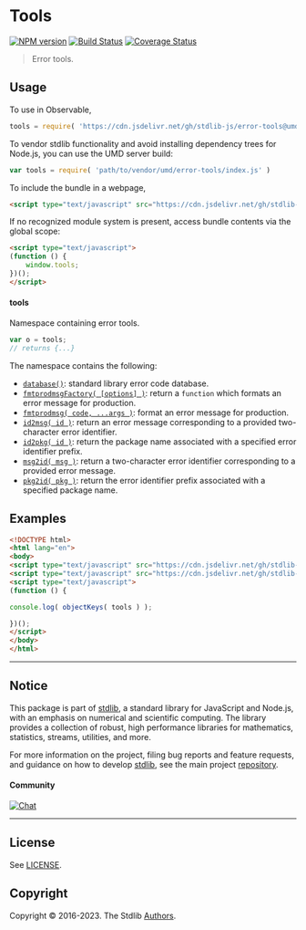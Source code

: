 <!--

@license Apache-2.0

Copyright (c) 2022 The Stdlib Authors.

Licensed under the Apache License, Version 2.0 (the "License");
you may not use this file except in compliance with the License.
You may obtain a copy of the License at

   http://www.apache.org/licenses/LICENSE-2.0

Unless required by applicable law or agreed to in writing, software
distributed under the License is distributed on an "AS IS" BASIS,
WITHOUT WARRANTIES OR CONDITIONS OF ANY KIND, either express or implied.
See the License for the specific language governing permissions and
limitations under the License.

-->

# Tools

[![NPM version][npm-image]][npm-url] [![Build Status][test-image]][test-url] [![Coverage Status][coverage-image]][coverage-url] <!-- [![dependencies][dependencies-image]][dependencies-url] -->

> Error tools.



<section class="usage">

## Usage

To use in Observable,

```javascript
tools = require( 'https://cdn.jsdelivr.net/gh/stdlib-js/error-tools@umd/browser.js' )
```

To vendor stdlib functionality and avoid installing dependency trees for Node.js, you can use the UMD server build:

```javascript
var tools = require( 'path/to/vendor/umd/error-tools/index.js' )
```

To include the bundle in a webpage,

```html
<script type="text/javascript" src="https://cdn.jsdelivr.net/gh/stdlib-js/error-tools@umd/browser.js"></script>
```

If no recognized module system is present, access bundle contents via the global scope:

```html
<script type="text/javascript">
(function () {
    window.tools;
})();
</script>
```

#### tools

Namespace containing error tools.

```javascript
var o = tools;
// returns {...}
```

The namespace contains the following:

<!-- <toc pattern="*"> -->

<div class="namespace-toc">

-   <span class="signature">[`database()`][@stdlib/error/tools/database]</span><span class="delimiter">: </span><span class="description">standard library error code database.</span>
-   <span class="signature">[`fmtprodmsgFactory( [options] )`][@stdlib/error/tools/fmtprodmsg-factory]</span><span class="delimiter">: </span><span class="description">return a `function` which formats an error message for production.</span>
-   <span class="signature">[`fmtprodmsg( code, ...args )`][@stdlib/error/tools/fmtprodmsg]</span><span class="delimiter">: </span><span class="description">format an error message for production.</span>
-   <span class="signature">[`id2msg( id )`][@stdlib/error/tools/id2msg]</span><span class="delimiter">: </span><span class="description">return an error message corresponding to a provided two-character error identifier.</span>
-   <span class="signature">[`id2pkg( id )`][@stdlib/error/tools/id2pkg]</span><span class="delimiter">: </span><span class="description">return the package name associated with a specified error identifier prefix.</span>
-   <span class="signature">[`msg2id( msg )`][@stdlib/error/tools/msg2id]</span><span class="delimiter">: </span><span class="description">return a two-character error identifier corresponding to a provided error message.</span>
-   <span class="signature">[`pkg2id( pkg )`][@stdlib/error/tools/pkg2id]</span><span class="delimiter">: </span><span class="description">return the error identifier prefix associated with a specified package name.</span>

</div>

<!-- </toc> -->

</section>

<!-- /.usage -->

<section class="examples">

## Examples

<!-- TODO: better examples -->

<!-- eslint no-undef: "error" -->

```html
<!DOCTYPE html>
<html lang="en">
<body>
<script type="text/javascript" src="https://cdn.jsdelivr.net/gh/stdlib-js/utils-keys@umd/browser.js"></script>
<script type="text/javascript" src="https://cdn.jsdelivr.net/gh/stdlib-js/error-tools@umd/browser.js"></script>
<script type="text/javascript">
(function () {

console.log( objectKeys( tools ) );

})();
</script>
</body>
</html>
```

</section>

<!-- /.examples -->

<!-- Section for related `stdlib` packages. Do not manually edit this section, as it is automatically populated. -->

<section class="related">

</section>

<!-- /.related -->

<!-- Section for all links. Make sure to keep an empty line after the `section` element and another before the `/section` close. -->


<section class="main-repo" >

* * *

## Notice

This package is part of [stdlib][stdlib], a standard library for JavaScript and Node.js, with an emphasis on numerical and scientific computing. The library provides a collection of robust, high performance libraries for mathematics, statistics, streams, utilities, and more.

For more information on the project, filing bug reports and feature requests, and guidance on how to develop [stdlib][stdlib], see the main project [repository][stdlib].

#### Community

[![Chat][chat-image]][chat-url]

---

## License

See [LICENSE][stdlib-license].


## Copyright

Copyright &copy; 2016-2023. The Stdlib [Authors][stdlib-authors].

</section>

<!-- /.stdlib -->

<!-- Section for all links. Make sure to keep an empty line after the `section` element and another before the `/section` close. -->

<section class="links">

[npm-image]: http://img.shields.io/npm/v/@stdlib/error-tools.svg
[npm-url]: https://npmjs.org/package/@stdlib/error-tools

[test-image]: https://github.com/stdlib-js/error-tools/actions/workflows/test.yml/badge.svg?branch=main
[test-url]: https://github.com/stdlib-js/error-tools/actions/workflows/test.yml?query=branch:main

[coverage-image]: https://img.shields.io/codecov/c/github/stdlib-js/error-tools/main.svg
[coverage-url]: https://codecov.io/github/stdlib-js/error-tools?branch=main

<!--

[dependencies-image]: https://img.shields.io/david/stdlib-js/error-tools.svg
[dependencies-url]: https://david-dm.org/stdlib-js/error-tools/main

-->

[chat-image]: https://img.shields.io/gitter/room/stdlib-js/stdlib.svg
[chat-url]: https://app.gitter.im/#/room/#stdlib-js_stdlib:gitter.im

[stdlib]: https://github.com/stdlib-js/stdlib

[stdlib-authors]: https://github.com/stdlib-js/stdlib/graphs/contributors

[umd]: https://github.com/umdjs/umd
[es-module]: https://developer.mozilla.org/en-US/docs/Web/JavaScript/Guide/Modules

[deno-url]: https://github.com/stdlib-js/error-tools/tree/deno
[umd-url]: https://github.com/stdlib-js/error-tools/tree/umd
[esm-url]: https://github.com/stdlib-js/error-tools/tree/esm
[branches-url]: https://github.com/stdlib-js/error-tools/blob/main/branches.md

[stdlib-license]: https://raw.githubusercontent.com/stdlib-js/error-tools/main/LICENSE

<!-- <toc-links> -->

[@stdlib/error/tools/database]: https://github.com/stdlib-js/error-tools-database/tree/umd

[@stdlib/error/tools/fmtprodmsg-factory]: https://github.com/stdlib-js/error-tools-fmtprodmsg-factory/tree/umd

[@stdlib/error/tools/fmtprodmsg]: https://github.com/stdlib-js/error-tools-fmtprodmsg/tree/umd

[@stdlib/error/tools/id2msg]: https://github.com/stdlib-js/error-tools-id2msg/tree/umd

[@stdlib/error/tools/id2pkg]: https://github.com/stdlib-js/error-tools-id2pkg/tree/umd

[@stdlib/error/tools/msg2id]: https://github.com/stdlib-js/error-tools-msg2id/tree/umd

[@stdlib/error/tools/pkg2id]: https://github.com/stdlib-js/error-tools-pkg2id/tree/umd

<!-- </toc-links> -->

</section>

<!-- /.links -->
